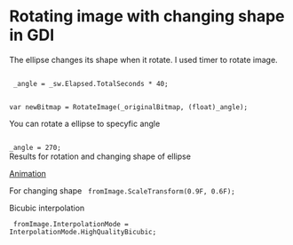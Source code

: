 # Rotating image with changing shape in GDI
The ellipse changes its shape when it rotate. 
I used timer to rotate image.

<code>
 _angle = _sw.Elapsed.TotalSeconds * 40;
 
  var newBitmap = RotateImage(_originalBitmap, (float)_angle);
</code>

You can rotate a ellipse to specyfic angle

<code>
_angle = 270;
</code>
Results for rotation and changing shape of ellipse 

<a href="https://i.gyazo.com/d15bfa3a84d98716f52338430bf0a39b.mp4"> Animation </a>

For changing shape 
<code> fromImage.ScaleTransform(0.9F, 0.6F); </code>

Bicubic interpolation

<code> fromImage.InterpolationMode = InterpolationMode.HighQualityBicubic; </code>
